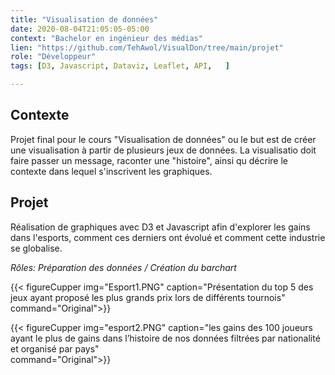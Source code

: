 ```yaml
---
title: "Visualisation de données"
date: 2020-08-04T21:05:05-05:00
context: "Bachelor en ingénieur des médias"
lien: "https://github.com/TehAwol/VisualDon/tree/main/projet"
role: "Développeur"
tags: [D3, Javascript, Dataviz, Leaflet, API,   ]

---
```

## Contexte
Projet final pour le cours "Visualisation de données" ou le but est de créer une visualisation à partir de plusieurs jeux de données. La visualisatio doit faire passer un message, raconter une "histoire", ainsi qu décrire le contexte dans lequel s'inscrivent les graphiques.

## Projet
Réalisation de graphiques avec D3 et Javascript afin d'explorer les gains dans l'esports, comment ces derniers ont évolué et comment cette industrie se globalise.

*Rôles: Préparation des données / Création du barchart*

{{< figureCupper
img="Esport1.PNG" 
caption="Présentation du top 5 des jeux ayant proposé les plus grands prix lors de différents tournois"  
command="Original">}}

{{< figureCupper
img="esport2.PNG" 
caption="les gains des 100 joueurs ayant le plus de gains dans l’histoire de nos données filtrées par nationalité et organisé par pays"  
command="Original">}}